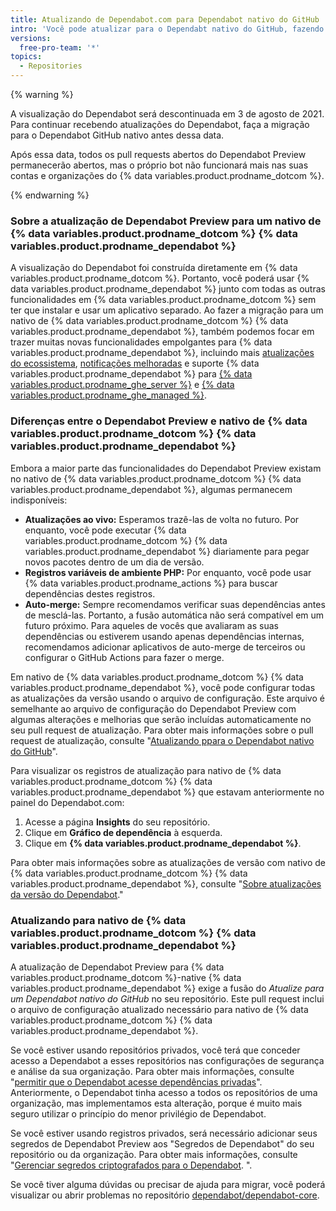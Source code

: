 ```yaml
---
title: Atualizando de Dependabot.com para Dependabot nativo do GitHub
intro: 'Você pode atualizar para o Dependabt nativo do GitHub, fazendo um merge de um pull request que permitirá que as suas dependências continuem sendo atualizadas.'
versions:
  free-pro-team: '*'
topics:
  - Repositories
---
```


{% warning %}

A visualização do Dependabot será descontinuada em 3 de agosto de 2021. Para continuar recebendo atualizações do Dependabot, faça a migração para o Dependabot GitHub nativo antes dessa data.

Após essa data, todos os pull requests abertos do Dependabot Preview permanecerão abertos, mas o próprio bot não funcionará mais nas suas contas e organizações do {% data variables.product.prodname_dotcom %}.

{% endwarning %}

### Sobre a atualização de Dependabot Preview para um nativo de {% data variables.product.prodname_dotcom %} {% data variables.product.prodname_dependabot %}

A visualização do Dependabot foi construída diretamente em {% data variables.product.prodname_dotcom %}. Portanto, você poderá usar {% data variables.product.prodname_dependabot %} junto com todas as outras funcionalidades em {% data variables.product.prodname_dotcom %} sem ter que instalar e usar um aplicativo separado. Ao fazer a migração para um nativo de {% data variables.product.prodname_dotcom %} {% data variables.product.prodname_dependabot %}, também podemos focar em trazer muitas novas funcionalidades empolgantes para {% data variables.product.prodname_dependabot %}, incluindo mais [atualizações do ecossistema](https://github.com/github/roadmap/issues/150), [notificações melhoradas](https://github.com/github/roadmap/issues/133) e suporte {% data variables.product.prodname_dependabot %} para [{% data variables.product.prodname_ghe_server %}](https://github.com/github/roadmap/issues/86) e [{% data variables.product.prodname_ghe_managed %}](https://github.com/github/roadmap/issues/135).

### Diferenças entre o Dependabot Preview e nativo de {% data variables.product.prodname_dotcom %} {% data variables.product.prodname_dependabot %}

Embora a maior parte das funcionalidades do Dependabot Preview existam no nativo de {% data variables.product.prodname_dotcom %} {% data variables.product.prodname_dependabot %}, algumas permanecem indisponíveis:
- **Atualizações ao vivo:** Esperamos trazê-las de volta no futuro. Por enquanto, você pode executar {% data variables.product.prodname_dotcom %} {% data variables.product.prodname_dependabot %} diariamente para pegar novos pacotes dentro de um dia de versão.
- **Registros variáveis de ambiente PHP:** Por enquanto, você pode usar {% data variables.product.prodname_actions %} para buscar dependências destes registros.
- **Auto-merge:** Sempre recomendamos verificar suas dependências antes de mesclá-las. Portanto, a fusão automática não será compatível em um futuro próximo. Para aqueles de vocês que avaliaram as suas dependências ou estiverem usando apenas dependências internas, recomendamos adicionar aplicativos de auto-merge de terceiros ou configurar o GitHub Actions para fazer o merge.

Em nativo de {% data variables.product.prodname_dotcom %} {% data variables.product.prodname_dependabot %}, você pode configurar todas as atualizações da versão usando o arquivo de configuração. Este arquivo é semelhante ao arquivo de configuração do Dependabot Preview com algumas alterações e melhorias que serão incluídas automaticamente no seu pull request de atualização. Para obter mais informações sobre o pull request de atualização, consulte "[Atualizando ppara o Dependabot nativo do GitHub](/code-security/supply-chain-security/upgrading-from-dependabotcom-to-github-native-dependabot#upgrading-to-github-native-dependabot)".

Para visualizar os registros de atualização para nativo de {% data variables.product.prodname_dotcom %} {% data variables.product.prodname_dependabot %} que estavam anteriormente no painel do Dependabot.com:

  1. Acesse a página **Insights** do seu repositório.
  2. Clique em **Gráfico de dependência** à esquerda.
  3. Clique em **{% data variables.product.prodname_dependabot %}**.

Para obter mais informações sobre as atualizações de versão com nativo de {% data variables.product.prodname_dotcom %} {% data variables.product.prodname_dependabot %}, consulte "[Sobre atualizações da versão do Dependabot](/code-security/supply-chain-security/about-dependabot-version-updates)."

### Atualizando para nativo de {% data variables.product.prodname_dotcom %} {% data variables.product.prodname_dependabot %}

A atualização de Dependabot Preview para {% data variables.product.prodname_dotcom %}-native {% data variables.product.prodname_dependabot %} exige a fusão do *Atualize para um Dependabot nativo do GitHub* no seu repositório. Este pull request inclui o arquivo de configuração atualizado necessário para nativo de {% data variables.product.prodname_dotcom %} {% data variables.product.prodname_dependabot %}.

Se você estiver usando repositórios privados, você terá que conceder acesso a Dependabot a esses repositórios nas configurações de segurança e análise da sua organização. Para obter mais informações, consulte "[permitir que o Dependabot acesse dependências privadas](/organizations/keeping-your-organization-secure/managing-security-and-analysis-settings-for-your-organization#allowing-dependabot-to-access-private-dependencies)". Anteriormente, o Dependabot tinha acesso a todos os repositórios de uma organização, mas implementamos esta alteração, porque é muito mais seguro utilizar o princípio do menor privilégio de Dependabot.

Se você estiver usando registros privados, será necessário adicionar seus segredos de Dependabot Preview aos "Segredos de Dependabot" do seu repositório ou da organização. Para obter mais informações, consulte "[Gerenciar segredos criptografados para o Dependabot](/code-security/supply-chain-security/managing-encrypted-secrets-for-dependabot). ".

Se você tiver alguma dúvidas ou precisar de ajuda para migrar, você poderá visualizar ou abrir problemas no repositório [dependabot/dependabot-core](https://github.com/dependabot/dependabot-core/issues/new?assignees=%40dependabot%2Fpreview-migration-reviewers&labels=E%3A+preview-migration&template=migration-issue.md&title=).
